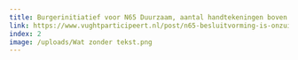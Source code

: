```yaml
---
title: Burgerinitiatief voor N65 Duurzaam, aantal handtekeningen boven de 300!!
link: https://www.vughtparticipeert.nl/post/n65-besluitvorming-is-onzuiver-onvolledig-en-onverstandig/ab6d8024bdf8c7a0398f31fdc021363d#main
index: 2
image: /uploads/Wat zonder tekst.png
---
```

